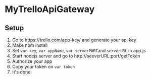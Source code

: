 # MyTrelloApiGateway

## Setup
1. Go to https://trello.com/app-key/ and generate your api key
2. Make npm install
3. Set ``var key``, ``var appName``, ``var serverPORT``and ``serverURL`` in app.js
4. Start nodejs server and go to http://seeverURL:port/getToken
5. Authorize your app
6. Copy your token on ``var token``
7. It's done
